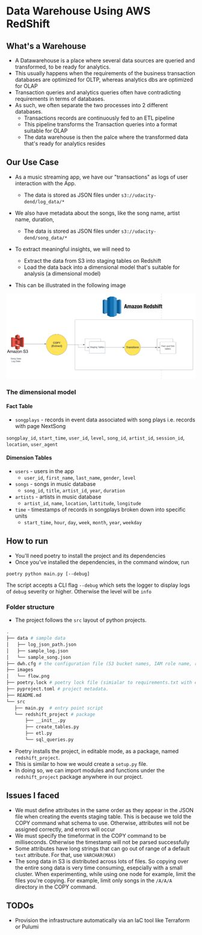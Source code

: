 # Data Warehouse Using AWS RedShift
## What's a Warehouse
* A Datawarehouse is a place where several data sources are queried and transformed, to be ready for analytics.
* This usually happens when the requirements of the business transaction databases are optimized for OLTP, whereas analytics dbs are optimized for OLAP
* Transaction queries and analytics queries often have contradicting requirements in terms of databases.
* As such, we often separate the two processes into 2 different databases.
    * Transactions records are continuously fed to an ETL pipeline 
    * This pipeline transforms the Transaction queries into a format suitable for OLAP 
    * The data warehouse is then the palce where the transformed data that's ready for analytics resides

## Our Use Case
* As a music streaming app, we have our "transactions" as logs of user interaction with the App.
    * The data is stored as JSON files under `s3://udacity-dend/log_data/*`
* We also have metadata about the songs, like the song name, artist name, duration, 
    * The data is stored as JSON files under `s3://udacity-dend/song_data/*`
* To extract meaningful insights, we will need to 
    * Extract the data from S3 into staging tables on Redshift
    * Load the data back into a dimensional model that's suitable for analysis (a dimensional model)

* This can be illustrated in the following image

![Flow](./images/flow.png)
### The dimensional model
#### Fact Table
* `songplays` - records in event data associated with song plays i.e. records with page NextSong

`songplay_id`, `start_time`, `user_id`, `level`, `song_id`, `artist_id`, `session_id`, `location`, `user_agent`
#### Dimension Tables
* `users` - users in the app
    * `user_id`, `first_name`, `last_name`, `gender`, `level`
* `songs` - songs in music database
    * `song_id`, `title`, `artist_id`, `year`, `duration`
* `artists` - artists in music database
    * `artist_id`, `name`, `location`, `lattitude`, `longitude`
* `time` - timestamps of records in songplays broken down into specific units
    * `start_time`, `hour`, `day`, `week`, `month`, `year`, `weekday`

## How to run
* You'll need poetry to install the project and its dependencies
* Once you've installed the dependencies, in the command window, run 
```
poetry python main.py [--debug]
```
The script accepts a CLI flag `--debug` which sets the logger to display logs of `debug` severity or higher. Otherwise the level will be `info`

### Folder structure
* The project follows the `src` layout of python projects.
```Bash
.
├── data # sample data
│   ├── log_json_path.json
│   ├── sample_log.json
│   └── sample_song.json
├── dwh.cfg # the configuration file (S3 bucket names, IAM role name, redshift information,...)
├── images
│   └── flow.png
├── poetry.lock # poetry lock file (simialar to requirements.txt with exact versions)
├── pyproject.toml # project metadata.
├── README.md
└── src 
   ├── main.py  # entry point script
   └── redshift_project # package
       ├── __init__.py      
       ├── create_tables.py
       ├── etl.py           
       └── sql_queries.py

```
* Poetry installs the project, in editable mode, as a package, named `redshift_project`.
* This is similar to how we would create a `setup.py` file.
* In doing so, we can import modules and functions under the `redshift_project` package anywhere in our project.



## Issues I faced
* We must define attributes in the same order as they appear in the JSON file when creating the events staging table. This is because we told the COPY command what schema to use. Otherwise, attributes will not be assigned correctly, and errors will occur
* We must specify the timeformat in the COPY command to be milliseconds. Otherwise the timestamp will not be parsed successfully
* Some attributes have long strings that can go out of range of a default `text` attribute. For that, use `VARCHAR(MAX)`
* The song data in S3 is distributed across lots of files. So copying over the entire song data is very time consuming, esepcially with a small cluster. When experimenting, while using one node for example, limit the files you're copying. For example, limit only songs in the `/A/A/A` directory in the COPY command. 

## TODOs
* Provision the infrastructure automatically via an IaC tool like Terraform or Pulumi